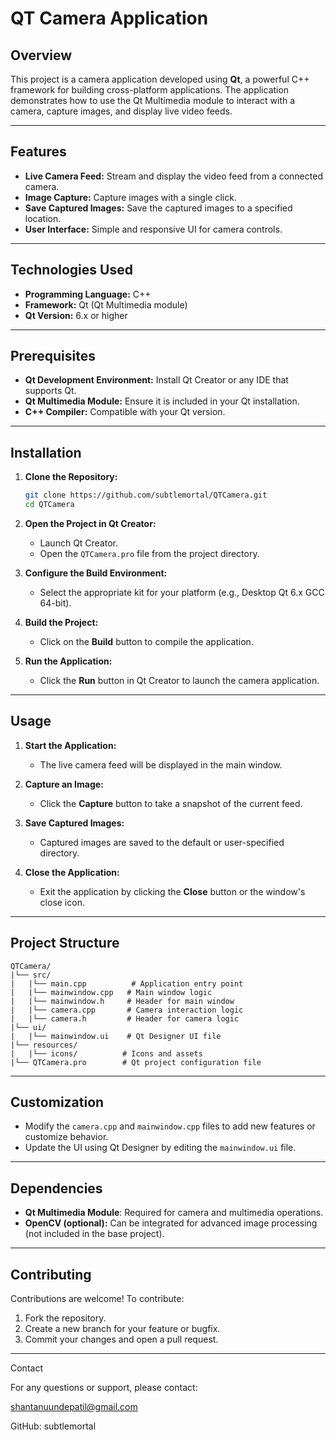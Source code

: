 # QT Camera Application

## Overview
This project is a camera application developed using **Qt**, a powerful C++ framework for building cross-platform applications. The application demonstrates how to use the Qt Multimedia module to interact with a camera, capture images, and display live video feeds.

---

## Features
- **Live Camera Feed:** Stream and display the video feed from a connected camera.
- **Image Capture:** Capture images with a single click.
- **Save Captured Images:** Save the captured images to a specified location.
- **User Interface:** Simple and responsive UI for camera controls.

---

## Technologies Used
- **Programming Language:** C++
- **Framework:** Qt (Qt Multimedia module)
- **Qt Version:** 6.x or higher

---

## Prerequisites
- **Qt Development Environment:** Install Qt Creator or any IDE that supports Qt.
- **Qt Multimedia Module:** Ensure it is included in your Qt installation.
- **C++ Compiler:** Compatible with your Qt version.

---

## Installation

1. **Clone the Repository:**
   ```bash
   git clone https://github.com/subtlemortal/QTCamera.git
   cd QTCamera
   ```

2. **Open the Project in Qt Creator:**
   - Launch Qt Creator.
   - Open the `QTCamera.pro` file from the project directory.

3. **Configure the Build Environment:**
   - Select the appropriate kit for your platform (e.g., Desktop Qt 6.x GCC 64-bit).

4. **Build the Project:**
   - Click on the **Build** button to compile the application.

5. **Run the Application:**
   - Click the **Run** button in Qt Creator to launch the camera application.

---

## Usage

1. **Start the Application:**
   - The live camera feed will be displayed in the main window.

2. **Capture an Image:**
   - Click the **Capture** button to take a snapshot of the current feed.

3. **Save Captured Images:**
   - Captured images are saved to the default or user-specified directory.

4. **Close the Application:**
   - Exit the application by clicking the **Close** button or the window's close icon.

---

## Project Structure
```
QTCamera/
|└── src/
|   |└── main.cpp          # Application entry point
|   |└── mainwindow.cpp   # Main window logic
|   |└── mainwindow.h     # Header for main window
|   |└── camera.cpp       # Camera interaction logic
|   |└── camera.h         # Header for camera logic
|└── ui/
|   |└── mainwindow.ui    # Qt Designer UI file
|└── resources/
|   |└── icons/          # Icons and assets
|└── QTCamera.pro        # Qt project configuration file
```

---

## Customization
- Modify the `camera.cpp` and `mainwindow.cpp` files to add new features or customize behavior.
- Update the UI using Qt Designer by editing the `mainwindow.ui` file.

---

## Dependencies
- **Qt Multimedia Module**: Required for camera and multimedia operations.
- **OpenCV (optional):** Can be integrated for advanced image processing (not included in the base project).

---

## Contributing
Contributions are welcome! To contribute:
1. Fork the repository.
2. Create a new branch for your feature or bugfix.
3. Commit your changes and open a pull request.

---

Contact

For any questions or support, please contact:

shantanuundepatil@gmail.com

GitHub: subtlemortal
